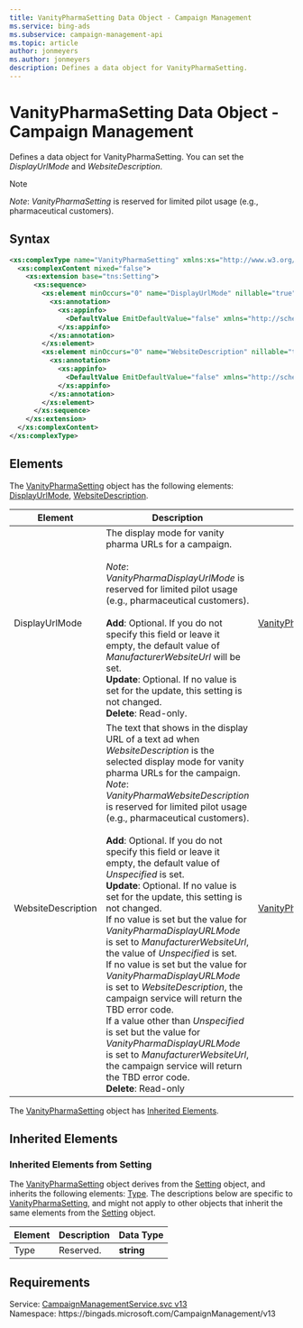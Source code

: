 ```yaml
---
title: VanityPharmaSetting Data Object - Campaign Management
ms.service: bing-ads
ms.subservice: campaign-management-api
ms.topic: article
author: jonmeyers
ms.author: jonmeyers
description: Defines a data object for VanityPharmaSetting.
---
```

# VanityPharmaSetting Data Object - Campaign Management
Defines a data object for VanityPharmaSetting. You can set the *DisplayUrlMode* and *WebsiteDescription*.

> [!NOTE]
> *Note*: *VanityPharmaSetting* is reserved for limited pilot usage (e.g., pharmaceutical customers).

## Syntax
```xml
<xs:complexType name="VanityPharmaSetting" xmlns:xs="http://www.w3.org/2001/XMLSchema">
  <xs:complexContent mixed="false">
    <xs:extension base="tns:Setting">
      <xs:sequence>
        <xs:element minOccurs="0" name="DisplayUrlMode" nillable="true" type="tns:VanityPharmaDisplayUrlMode">
          <xs:annotation>
            <xs:appinfo>
              <DefaultValue EmitDefaultValue="false" xmlns="http://schemas.microsoft.com/2003/10/Serialization/" />
            </xs:appinfo>
          </xs:annotation>
        </xs:element>
        <xs:element minOccurs="0" name="WebsiteDescription" nillable="true" type="tns:VanityPharmaWebsiteDescription">
          <xs:annotation>
            <xs:appinfo>
              <DefaultValue EmitDefaultValue="false" xmlns="http://schemas.microsoft.com/2003/10/Serialization/" />
            </xs:appinfo>
          </xs:annotation>
        </xs:element>
      </xs:sequence>
    </xs:extension>
  </xs:complexContent>
</xs:complexType>
```

## <a name="elements"></a>Elements

The [VanityPharmaSetting](vanitypharmasetting.md) object has the following elements: [DisplayUrlMode](#displayurlmode), [WebsiteDescription](#websitedescription).

|Element|Description|Data Type|
|-----------|---------------|-------------|
|<a name="displayurlmode"></a>DisplayUrlMode|The display mode for vanity pharma URLs for a campaign.<br/><br/>*Note*: *VanityPharmaDisplayUrlMode* is reserved for limited pilot usage (e.g., pharmaceutical customers).<br/><br/>**Add**: Optional. If you do not specify this field or leave it empty, the default value of *ManufacturerWebsiteUrl* will be set.<br/>**Update**: Optional. If no value is set for the update, this setting is not changed.<br/>**Delete**: Read-only.|[VanityPharmaDisplayUrlMode](vanitypharmadisplayurlmode.md)|
|<a name="websitedescription"></a>WebsiteDescription|The text that shows in the display URL of a text ad when *WebsiteDescription* is the selected display mode for vanity pharma URLs for the campaign. *Note*: *VanityPharmaWebsiteDescription* is reserved for limited pilot usage (e.g., pharmaceutical customers).<br/><br/>**Add**: Optional. If you do not specify this field or leave it empty, the default value of *Unspecified* is set.<br/>**Update**: Optional. If no value is set for the update, this setting is not changed.<br/>If no value is set but the value for *VanityPharmaDisplayURLMode* is set to *ManufacturerWebsiteUrl*, the value of *Unspecified* is set.<br/>If no value is set but the value for *VanityPharmaDisplayURLMode* is set to *WebsiteDescription*, the campaign service will return the TBD error code.<br/>If a value other than *Unspecified* is set but the value for *VanityPharmaDisplayURLMode* is set to *ManufacturerWebsiteUrl*, the campaign service will return the TBD error code.<br/>**Delete**: Read-only|[VanityPharmaWebsiteDescription](vanitypharmawebsitedescription.md)|

The [VanityPharmaSetting](vanitypharmasetting.md) object has [Inherited Elements](#inheritedelements).

## <a name="inheritedelements"></a>Inherited Elements

### <a name="inheritedelementssetting"></a>Inherited Elements from Setting
The [VanityPharmaSetting](vanitypharmasetting.md) object derives from the [Setting](setting.md) object, and inherits the following elements: [Type](#type). The descriptions below are specific to [VanityPharmaSetting](vanitypharmasetting.md), and might not apply to other objects that inherit the same elements from the [Setting](setting.md) object.  

|Element|Description|Data Type|
|-----------|---------------|-------------|
|<a name="type"></a>Type|Reserved.|**string**|

## Requirements
Service: [CampaignManagementService.svc v13](https://campaign.api.bingads.microsoft.com/Api/Advertiser/CampaignManagement/v13/CampaignManagementService.svc)  
Namespace: https\://bingads.microsoft.com/CampaignManagement/v13
